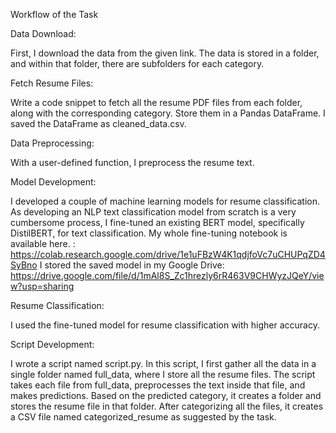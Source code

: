 Workflow of the Task

Data Download:

First, I download the data from the given link.
The data is stored in a folder, and within that folder, there are subfolders for each category.

Fetch Resume Files:

Write a code snippet to fetch all the resume PDF files from each folder, along with the corresponding category.
Store them in a Pandas DataFrame.
I saved the DataFrame as cleaned_data.csv.

Data Preprocessing:

With a user-defined function, I preprocess the resume text.

Model Development:

I developed a couple of machine learning models for resume classification.
As developing an NLP text classification model from scratch is a very cumbersome process, I fine-tuned an existing BERT model, specifically DistilBERT, for text classification.
My whole fine-tuning notebook is available here. : https://colab.research.google.com/drive/1e1uFBzW4K1qdjfoVc7uCHUPqZD4SyBno
I stored the saved model in my Google Drive: https://drive.google.com/file/d/1mAl8S_Zc1hrezly6rR463V9CHWyzJQeY/view?usp=sharing                                        
  
  

Resume Classification:

I used the fine-tuned model for resume classification with higher accuracy.

Script Development:

I wrote a script named script.py.
In this script, I first gather all the data in a single folder named full_data, where I store all the resume files.
The script takes each file from full_data, preprocesses the text inside that file, and makes predictions.
Based on the predicted category, it creates a folder and stores the resume file in that folder.
After categorizing all the files, it creates a CSV file named categorized_resume as suggested by the task.                                                                                                                                                                                                                                                                                                                                                                                                                                                                                                                                                                                                                                                                                                                                                                                                                                                                                                                                                                                                                                                                                                                                                                                                                                                                                                                                                                                                                                                                                                                                                                                                                                                                                                                                                                    
  
  
  
  
  
  
  
  
  
  
  
  
  
  
  
  
  
  
  
  
  
  
  
  
  
  
  
  
  
  
  
  
  
  
  
  
  
  
  
  
  
  
  
  
  
  
  
  
  
  
  
  
  
  
  
  
  
  
  
  
  
  
  
  
  
  
  
  
  
  
  
  
  
  
  
  
  
  
  
  
  
  
  
  
  

